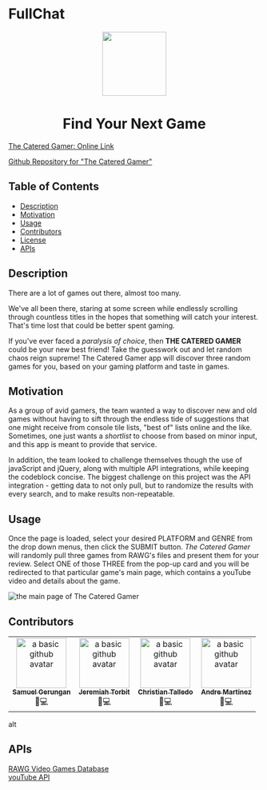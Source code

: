 # FullChat

<p align="center">
  <img src="assets/images/READme-headerImg.png" height="128">
  <h1 align="center">Find Your Next Game</h1>
</p>

<a href="https://camilleyong.github.io/the-catered-gamer/">The Catered Gamer: Online Link</a><br />

<a href="https://github.com/camilleyong/the-catered-gamer/">Github Repository for "The Catered Gamer"</a><br />

## Table of Contents

- [Description](#description)
- [Motivation](#motivation)
- [Usage](#usage)
- [Contributors](#contributors)
- [License](#license)
- [APIs](#apis)

## Description

There are a lot of games out there, almost too many.

We've all been there, staring at some screen while endlessly scrolling through countless titles in the hopes that something will catch your interest. That's time lost that could be better spent gaming.

If you've ever faced a _paralysis of choice_, then **THE CATERED GAMER** could be your new best friend! Take the guesswork out and let random chaos reign supreme! The Catered Gamer app will discover three random games for you, based on your gaming platform and taste in games.

## Motivation

As a group of avid gamers, the team wanted a way to discover new and old games without having to sift through the endless tide of suggestions that one might receive from console tile lists, "best of" lists online and the like. Sometimes, one just wants a _shortlist_ to choose from based on minor input, and this app is meant to provide that service.

In addition, the team looked to challenge themselves though the use of javaScript and jQuery, along with multiple API integrations, while keeping the codeblock concise. The biggest challenge on this project was the API integration - getting data to not only pull, but to randomize the results with every search, and to make results non-repeatable.

## Usage

Once the page is loaded, select your desired PLATFORM and GENRE from the drop down menus, then click the SUBMIT button. _The Catered Gamer_ will randomly pull three games from RAWG's files and present them for your review. Select ONE of those THREE from the pop-up card and you will be redirected to that particular game's main page, which contains a youTube video and details about the game.

![the main page of The Catered Gamer](./assets/images/catered-gamer-png.png)

## Contributors

<table>
  <tr>
    <td align="center"><a href="https://github.com/Sam-T-G"><img src="https://avatars.githubusercontent.com/u/110798400?v=4" width="100px;" alt="a basic github avatar"/><br /><sub><b>Samuel Gerungan</b></sub></a><br/> <a>💬</a><a >💻</a></td>
   <td align="center"><a href="https://github.com/ffjt07"><img src="https://avatars.githubusercontent.com/u/110755216?v=4" width="100px;" alt="a basic github avatar"/><br /><sub><b>Jeremiah Torbit</b></sub></a><br/> <a>💬</a><a >💻</a></td>
   <td align="center"><a href="https://github.com/Sam-T-G"><img src="https://avatars.githubusercontent.com/u/110798400?v=4" width="100px;" alt="a basic github avatar"/><br /><sub><b>Christian Talledo</b></sub></a><br/> <a>💬</a><a >💻</a></td>
   <td align="center"><a href="https://github.com/Sam-T-G"><img src="https://avatars.githubusercontent.com/u/110798400?v=4" width="100px;" alt="a basic github avatar"/><br /><sub><b>Andre Martinez</b></sub></a><br/> <a>💬</a><a >💻</a></td>
  </tr>
</table>

alt

## APIs

<a title="RAWGvideoGamesDatabase" href="https://rawg.io/apidocs">RAWG Video Games Database</a><br /><a title="youTubevids" href="#placeholder">youTube API</a>

<!-- Copyright (c) 2022 camilleyong

Permission is hereby granted, free of charge, to any person obtaining a copy
of this software and associated documentation files (the "Software"), to deal
in the Software without restriction, including without limitation the rights
to use, copy, modify, merge, publish, distribute, sublicense, and/or sell
copies of the Software, and to permit persons to whom the Software is
furnished to do so, subject to the following conditions:

The above copyright notice and this permission notice shall be included in all
copies or substantial portions of the Software.

THE SOFTWARE IS PROVIDED "AS IS", WITHOUT WARRANTY OF ANY KIND, EXPRESS OR
IMPLIED, INCLUDING BUT NOT LIMITED TO THE WARRANTIES OF MERCHANTABILITY,
FITNESS FOR A PARTICULAR PURPOSE AND NONINFRINGEMENT. IN NO EVENT SHALL THE
AUTHORS OR COPYRIGHT HOLDERS BE LIABLE FOR ANY CLAIM, DAMAGES OR OTHER
LIABILITY, WHETHER IN AN ACTION OF CONTRACT, TORT OR OTHERWISE, ARISING FROM,
OUT OF OR IN CONNECTION WITH THE SOFTWARE OR THE USE OR OTHER DEALINGS IN THE
SOFTWARE. -->
